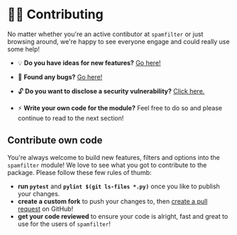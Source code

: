# 👩‍💻 Contributing

No matter whether you're an active contibutor at `spamfilter` or just browsing around, we're happy to see everyone engage and could really use some help!

- 💡 **Do you have ideas for new features?** [Go here!](https://github.com/mags0ft/spamfilter/issues/new?template=feature_request.md)

- 🐞 **Found any bugs?** [Go here!](https://github.com/mags0ft/spamfilter/issues/new?template=bug_report.md)

- 🔓 **Do you want to disclose a security vulnerability?** [Click here.](https://github.com/mags0ft/spamfilter/security/advisories/new)

- ⚡ **Write your own code for the module?** Feel free to do so and please continue to read to the next section!

## Contribute own code

You're always welcome to build new features, filters and options into the `spamfilter` module! We love to see what
you got to contribute to the package. Please follow these few rules of thumb:

- **run `pytest`** and **`pylint $(git ls-files *.py)`** once you like to publish your changes.
- **create a custom fork** to push your changes to, then [create a pull request](https://github.com/mags0ft/spamfilter/pulls) on GitHub!
- **get your code reviewed** to ensure your code is alright, fast and great to use for the users of `spamfilter`!
